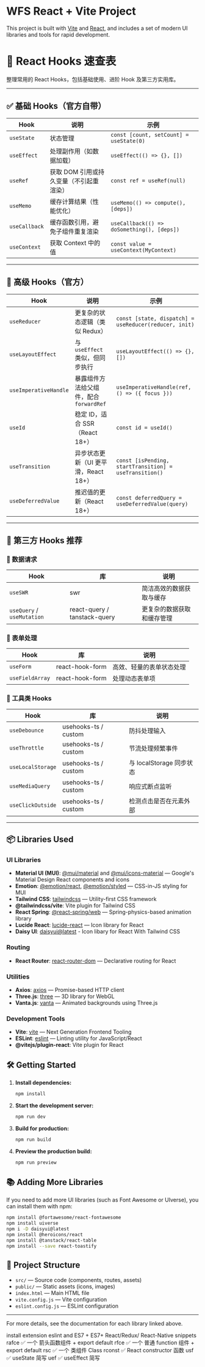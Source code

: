 # WFS React + Vite Project

This project is built with [Vite](https://vitejs.dev/) and [React](https://react.dev/), and includes a set of modern UI libraries and tools for rapid development.

# 📘 React Hooks 速查表

整理常用的 React Hooks，包括基础使用、进阶 Hook 及第三方实用库。

---

## ✅ 基础 Hooks（官方自带）

| Hook | 说明 | 示例 |
|------|------|------|
| `useState` | 状态管理 | `const [count, setCount] = useState(0)` |
| `useEffect` | 处理副作用（如数据加载） | `useEffect(() => {}, [])` |
| `useRef` | 获取 DOM 引用或持久变量（不引起重渲染） | `const ref = useRef(null)` |
| `useMemo` | 缓存计算结果（性能优化） | `useMemo(() => compute(), [deps])` |
| `useCallback` | 缓存函数引用，避免子组件重复渲染 | `useCallback(() => doSomething(), [deps])` |
| `useContext` | 获取 Context 中的值 | `const value = useContext(MyContext)` |

---

## 🔁 高级 Hooks（官方）

| Hook | 说明 | 示例 |
|------|------|------|
| `useReducer` | 更复杂的状态逻辑（类似 Redux） | `const [state, dispatch] = useReducer(reducer, init)` |
| `useLayoutEffect` | 与 `useEffect` 类似，但同步执行 | `useLayoutEffect(() => {}, [])` |
| `useImperativeHandle` | 暴露组件方法给父组件，配合 `forwardRef` | `useImperativeHandle(ref, () => ({ focus }))` |
| `useId` | 稳定 ID，适合 SSR（React 18+） | `const id = useId()` |
| `useTransition` | 异步状态更新（UI 更平滑，React 18+） | `const [isPending, startTransition] = useTransition()` |
| `useDeferredValue` | 推迟值的更新（React 18+） | `const deferredQuery = useDeferredValue(query)` |

---

## 🧩 第三方 Hooks 推荐

### 🔹 数据请求

| Hook | 库 | 说明 |
|------|----|------|
| `useSWR` | swr | 简洁高效的数据获取与缓存 |
| `useQuery` / `useMutation` | react-query / tanstack-query | 更复杂的数据获取和缓存管理 |

### 🔹 表单处理

| Hook | 库 | 说明 |
|------|----|------|
| `useForm` | react-hook-form | 高效、轻量的表单状态处理 |
| `useFieldArray` | react-hook-form | 处理动态表单项 |

### 🔹 工具类 Hooks

| Hook | 库 | 说明 |
|------|----|------|
| `useDebounce` | usehooks-ts / custom | 防抖处理输入 |
| `useThrottle` | usehooks-ts / custom | 节流处理频繁事件 |
| `useLocalStorage` | usehooks-ts / custom | 与 localStorage 同步状态 |
| `useMediaQuery` | usehooks-ts / custom | 响应式断点监听 |
| `useClickOutside` | usehooks-ts / custom | 检测点击是否在元素外部 |

---

## 📦 Libraries Used

### UI Libraries
- **Material UI (MUI)**: [@mui/material](https://mui.com/) and [@mui/icons-material](https://mui.com/components/material-icons/) — Google's Material Design React components and icons
- **Emotion**: [@emotion/react](https://emotion.sh/docs/introduction), [@emotion/styled](https://emotion.sh/docs/styled) — CSS-in-JS styling for MUI
- **Tailwind CSS**: [tailwindcss](https://tailwindcss.com/) — Utility-first CSS framework
- **@tailwindcss/vite**: Vite plugin for Tailwind CSS
- **React Spring**: [@react-spring/web](https://www.react-spring.dev/) — Spring-physics-based animation library
- **Lucide React**: [lucide-react](https://lucide.dev/) — Icon library for React
- **Daisy UI**: [daisyui@latest](https://daisyui.com/) - Icon libary for React With Tailwind CSS

### Routing
- **React Router**: [react-router-dom](https://reactrouter.com/) — Declarative routing for React

### Utilities
- **Axios**: [axios](https://axios-http.com/) — Promise-based HTTP client
- **Three.js**: [three](https://threejs.org/) — 3D library for WebGL
- **Vanta.js**: [vanta](https://www.vantajs.com/) — Animated backgrounds using Three.js

### Development Tools
- **Vite**: [vite](https://vitejs.dev/) — Next Generation Frontend Tooling
- **ESLint**: [eslint](https://eslint.org/) — Linting utility for JavaScript/React
- **@vitejs/plugin-react**: Vite plugin for React

## 🛠️ Getting Started

1. **Install dependencies:**
   ```sh
   npm install
   ```
2. **Start the development server:**
   ```sh
   npm run dev
   ```
3. **Build for production:**
   ```sh
   npm run build
   ```
4. **Preview the production build:**
   ```sh
   npm run preview
   ```

## 📚 Adding More Libraries
If you need to add more UI libraries (such as Font Awesome or UIverse), you can install them with npm:
```sh
npm install @fortawesome/react-fontawesome
npm install uiverse
npm i -D daisyui@latest
npm install @heroicons/react
npm install @tanstack/react-table
npm install --save react-toastify
```

## 📁 Project Structure
- `src/` — Source code (components, routes, assets)
- `public/` — Static assets (icons, images)
- `index.html` — Main HTML file
- `vite.config.js` — Vite configuration
- `eslint.config.js` — ESLint configuration

---

For more details, see the documentation for each library linked above.

install extension eslint and ES7 + ES7+ React/Redux/
React-Native snippets
rafce ✅ 一个 箭头函数组件 + export default
rfce  ✅ 一个 普通 function 组件 + export default
rsc ✅ 一个 类组件 Class
rconst  ✅ React constructor 函数
usf ✅ useState 简写
uef ✅ useEffect 简写